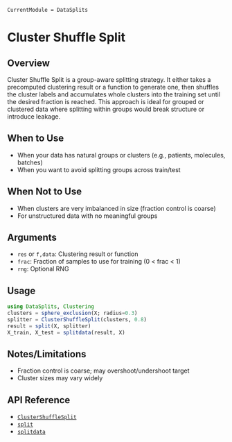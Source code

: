 ```@meta
CurrentModule = DataSplits
```

# Cluster Shuffle Split

## Overview

Cluster Shuffle Split is a group-aware splitting strategy. It either takes a precomputed clustering result or a function to generate one, then shuffles the cluster labels and accumulates whole clusters into the training set until the desired fraction is reached. This approach is ideal for grouped or clustered data where splitting within groups would break structure or introduce leakage.

## When to Use

- When your data has natural groups or clusters (e.g., patients, molecules, batches)
- When you want to avoid splitting groups across train/test

## When Not to Use

- When clusters are very imbalanced in size (fraction control is coarse)
- For unstructured data with no meaningful groups

## Arguments

- `res` or `f,data`: Clustering result or function
- `frac`: Fraction of samples to use for training (0 < frac < 1)
- `rng`: Optional RNG

## Usage

```julia
using DataSplits, Clustering
clusters = sphere_exclusion(X; radius=0.3)
splitter = ClusterShuffleSplit(clusters, 0.8)
result = split(X, splitter)
X_train, X_test = splitdata(result, X)
```

## Notes/Limitations

- Fraction control is coarse; may overshoot/undershoot target
- Cluster sizes may vary widely

## API Reference

- [`ClusterShuffleSplit`](@ref)
- [`split`](@ref)
- [`splitdata`](@ref)
